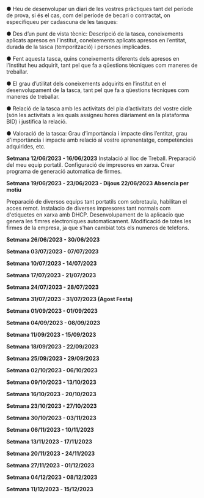 ● Heu de desenvolupar un diari de les vostres pràctiques tant del període de prova, si és
el cas, com del període de becari o contractat, on especifiqueu per cadascuna de les
tasques:


● Des d’un punt de vista tècnic: Descripció de la tasca, coneixements aplicats
apresos en l’institut, coneixements aplicats apresos en l’entitat, durada de la
tasca (temporització) i persones implicades.


● Fent aquesta tasca, quins coneixements diferents dels apresos en l’Institut heu
adquirit, tant pel que fa a qüestions tècniques com maneres de treballar.


● El grau d’utilitat dels coneixements adquirits en l’institut en el desenvolupament
de la tasca, tant pel que fa a qüestions tècniques com maneres de treballar.


● Relació de la tasca amb les activitats del pla d’activitats del vostre cicle (són les
activitats a les quals assigneu hores diàriament en la plataforma BID) i justifica
la relació.


● Valoració de la tasca: Grau d’importància i impacte dins l’entitat, grau
d'importància i impacte amb relació al vostre aprenentatge, competències
adquirides, etc.

**Setmana 12/06/2023 - 16/06/2023**
Instalació al lloc de Treball.
Preparació del meu equip portatil.
Configuració de impresores en xarxa.
Crear programa de generació automatica de firmes.


**Setmana 19/06/2023 - 23/06/2023 - Dijous 22/06/2023 Absencia per motiu**

Preparació de diversos equips tant portatils com sobretaula, habilitan el acces remot.
Instalacio de diverses impresores tant normals com d'etiquetes en xarxa amb DHCP.
Desenvolupament de la aplicacio que genera les fimres electroniques automaticament.
Modificació de totes les firmes de la empresa, ja que s'han cambiat tots els numeros de telefons.

**Setmana 26/06/2023 - 30/06/2023**


**Setmana 03/07/2023 - 07/07/2023**


**Setmana 10/07/2023 - 14/07/2023**


**Setmana 17/07/2023 - 21/07/2023**


**Setmana 24/07/2023 - 28/07/2023**


**Setmana 31/07/2023 - 31/07/2023 (Agost Festa)**


**Setmana 01/09/2023 - 01/09/2023**


**Setmana 04/09/2023 - 08/09/2023**


**Setmana 11/09/2023 - 15/09/2023**


**Setmana 18/09/2023 - 22/09/2023**


**Setmana 25/09/2023 - 29/09/2023**


**Setmana 02/10/2023 - 06/10/2023**


**Setmana 09/10/2023 - 13/10/2023**


**Setmana 16/10/2023 - 20/10/2023**


**Setmana 23/10/2023 - 27/10/2023**


**Setmana 30/10/2023 - 03/11/2023**


**Setmana 06/11/2023 - 10/11/2023**


**Setmana 13/11/2023 - 17/11/2023**


**Setmana 20/11/2023 - 24/11/2023**


**Setmana 27/11/2023 - 01/12/2023**

**Setmana 04/12/2023 - 08/12/2023**

**Setmana 11/12/2023 - 15/12/2023**


